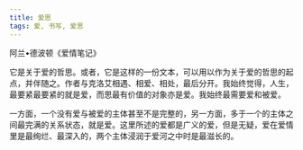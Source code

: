 ```yaml
---
title: 爱思
tags: 爱, 书写, 爱思
---
```



阿兰•德波顿《爱情笔记》

它是关于爱的哲思。或者，它是这样的一份文本，可以用以作为关于爱的哲思的起点，并伴随之。作者与克洛艾相遇、相爱、相处，最后分开。我始终觉得，人生，最要紧最要紧的就是爱，而思最有价值的对象亦是爱。我始终最需要爱和被爱。

一方面，一个没有爱与被爱的主体甚至不是完整的，另一方面，多于一个的主体之间最完满的关系状态，就是爱。这里所述的爱都是广义的爱，但是无疑，爱在爱情里是最绚烂、最深入的，两个主体浸润于爱河之中时是最滋长的。

